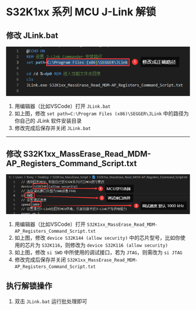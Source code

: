 # S32K1xx 系列 MCU J-Link 解锁

## 修改 JLink.bat

<div align="center">

![avatar](./1.png)

</div>

1. 用编辑器（比如VSCode）打开 `JLink.bat`
2. 如上图，修改 `set path=C:\Program Files (x86)\SEGGER\JLink` 中的路径为你自己的 JLink 软件安装目录
3. 修改完成后保存并关闭 `JLink.bat`

---

## 修改 S32K1xx_MassErase_Read_MDM-AP_Registers_Command_Script.txt

<div align="center">

![avatar](./2.png)

</div>

1. 用编辑器（比如VSCode）打开 `S32K1xx_MassErase_Read_MDM-AP_Registers_Command_Script.txt`
2. 如上图，修改 `device S32K144 (allow security)` 中的芯片型号，比如你使用的芯片为 `S32K116`，则修改为 `device S32K116 (allow security)`
3. 如上图，修改 `si SWD` 中所使用的调试接口，若为 `JTAG`，则需改为 `si JTAG`
4. 修改完成后保存并关闭 `S32K1xx_MassErase_Read_MDM-AP_Registers_Command_Script.txt`

## 执行解锁操作

1. 双击 `JLink.bat` 运行批处理即可
